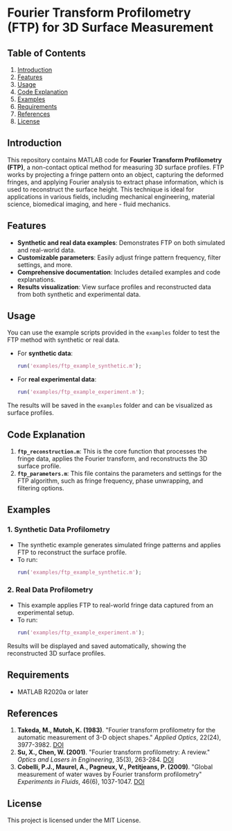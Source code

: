 # Fourier Transform Profilometry (FTP) for 3D Surface Measurement

## Table of Contents
1. [Introduction](#introduction)
2. [Features](#features)
3. [Usage](#usage)
4. [Code Explanation](#code-explanation)
5. [Examples](#examples)
6. [Requirements](#requirements)
7. [References](#references)
8. [License](#license)

## Introduction

This repository contains MATLAB code for **Fourier Transform Profilometry (FTP)**, a non-contact optical method for measuring 3D surface profiles. FTP works by projecting a fringe pattern onto an object, capturing the deformed fringes, and applying Fourier analysis to extract phase information, which is used to reconstruct the surface height. This technique is ideal for applications in various fields, including mechanical engineering, material science, biomedical imaging, and here - fluid mechanics.

## Features

- **Synthetic and real data examples**: Demonstrates FTP on both simulated and real-world data.
- **Customizable parameters**: Easily adjust fringe pattern frequency, filter settings, and more.
- **Comprehensive documentation**: Includes detailed examples and code explanations.
- **Results visualization**: View surface profiles and reconstructed data from both synthetic and experimental data.

## Usage

You can use the example scripts provided in the `examples` folder to test the FTP method with synthetic or real data.

- For **synthetic data**:
    ```matlab
    run('examples/ftp_example_synthetic.m');
    ```

- For **real experimental data**:
    ```matlab
    run('examples/ftp_example_experiment.m');
    ```

The results will be saved in the `examples` folder and can be visualized as surface profiles.

## Code Explanation

1. **`ftp_reconstruction.m`**: This is the core function that processes the fringe data, applies the Fourier transform, and reconstructs the 3D surface profile.
2. **`ftp_parameters.m`**: This file contains the parameters and settings for the FTP algorithm, such as fringe frequency, phase unwrapping, and filtering options.


## Examples

### 1. **Synthetic Data Profilometry**
   - The synthetic example generates simulated fringe patterns and applies FTP to reconstruct the surface profile.
   - To run: 
     ```matlab
     run('examples/ftp_example_synthetic.m');
     ```

### 2. **Real Data Profilometry**
   - This example applies FTP to real-world fringe data captured from an experimental setup.
   - To run: 
     ```matlab
     run('examples/ftp_example_experiment.m');
     ```

Results will be displayed and saved automatically, showing the reconstructed 3D surface profiles.

## Requirements

- MATLAB R2020a or later

## References

1. **Takeda, M., Mutoh, K. (1983)**. "Fourier transform profilometry for the automatic measurement of 3-D object shapes." *Applied Optics*, 22(24), 3977-3982. [DOI](https://doi.org/10.1364/AO.22.003977)
2. **Su, X., Chen, W. (2001)**. "Fourier transform profilometry: A review." *Optics and Lasers in Engineering*, 35(3), 263-284. [DOI](https://doi.org/10.1016/S0143-8166(01)00023-9)
3. **Cobelli, P.J., Maurel, A., Pagneux, V., Petitjeans, P. (2009)**. "Global measurement of water waves by Fourier transform profilometry" *Experiments in Fluids*, 46(6), 1037-1047. [DOI](https://doi.org/10.1007/s00348-009-0611-z)

## License

This project is licensed under the MIT License.
